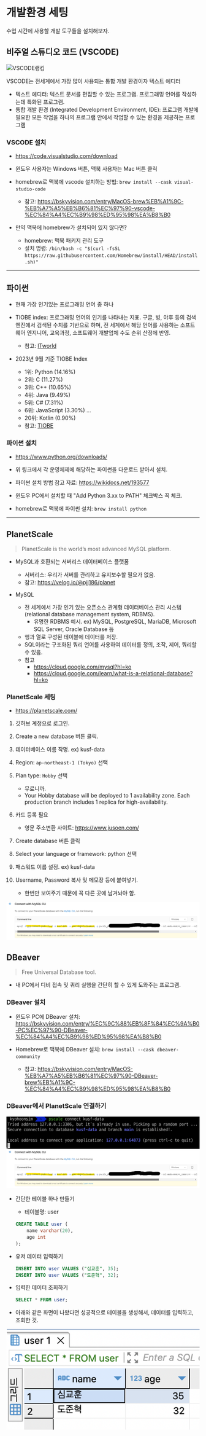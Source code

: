 # 개발환경 세팅

수업 시간에 사용할 개발 도구들을 설치해보자.

## 비주얼 스튜디오 코드 (VSCODE)

![VSCODE랭킹](https://visualstudiomagazine.com/articles/2022/06/23/~/media/ECG/visualstudiomagazine/Images/2022/06/so22_ides.ashx)

VSCODE는 전세계에서 가장 많이 사용되는 통합 개발 환경이자 텍스트 에디터

- 텍스트 에디터: 텍스트 문서를 편집할 수 있는 프로그램. 프로그래밍 언어를 작성하는데 특화된 프로그램.
- 통합 개발 환경 (Integrated Development Environment, IDE): 프로그램 개발에 필요한 모든 작업을 하나의 프로그램 안에서 작업할 수 있는 환경을 제공하는 프로그램

### VSCODE 설치

- <https://code.visualstudio.com/download>

- 윈도우 사용자는 Windows 버튼, 맥북 사용자는 Mac 버튼 클릭

- homebrew로 맥북에 vscode 설치하는 방법: `brew install --cask visual-studio-code`
    - 참고: <https://bskyvision.com/entry/MacOS-brew%EB%A1%9C-%EB%A7%A5%EB%B6%81%EC%97%90-vscode-%EC%84%A4%EC%B9%98%ED%95%98%EA%B8%B0>

- 만약 맥북에 homebrew가 설치되어 있지 않다면?
    - homebrew: 맥북 패키지 관리 도구
    - 설치 명령: `/bin/bash -c "$(curl -fsSL https://raw.githubusercontent.com/Homebrew/install/HEAD/install.sh)"`

---

## 파이썬

- 현재 가장 인기있는 프로그래밍 언어 중 하나

- TIOBE index: 프로그래밍 언어의 인기를 나타내는 지표. 구글, 빙, 야후 등의 검색 엔진에서 검색된 수치를 기반으로 하며, 전 세계에서 해당 언어를 사용하는 소프트웨어 엔지니어, 교육과정, 소프트웨어 개발업체 수도 순위 산정에 반영.
    - 참고: [ITworld](https://www.itworld.co.kr/numbers/82001/249502)

- 2023년 9월 기준 TIOBE Index
    - 1위: Python (14.16%)
    - 2위: C (11.27%)
    - 3위: C++ (10.65%)
    - 4위: Java (9.49%)
    - 5위: C# (7.31%)
    - 6위: JavaScript (3.30%)
    ...
    - 20위: Kotlin (0.90%)
    - 참고: [TIOBE](https://www.tiobe.com/tiobe-index/)

### 파이썬 설치

- <https://www.python.org/downloads/>

- 위 링크에서 각 운영체제에 해당하는 파이썬을 다운로드 받아서 설치.

- 파이썬 설치 방법 참고 자료: <https://wikidocs.net/193577>

- 윈도우 PC에서 설치할 때 "Add Python 3.xx to PATH" 체크박스 꼭 체크.

- homebrew로 맥북에 파이썬 설치: `brew install python`

---

## PlanetScale

> PlanetScale is the world’s most advanced MySQL platform.

- MySQL과 호환되는 서버리스 데이터베이스 플랫폼
    - 서버리스: 우리가 서버를 관리하고 유지보수할 필요가 없음.
    - 참고: <https://velog.io/@pjj186/planet>

- MySQL
    - 전 세계에서 가장 인기 있는 오픈소스 관계형 데이터베이스 관리 시스템 (relational database management system, RDBMS).
        - 유명한 RDBMS 예시. ex) MySQL, PostgreSQL, MariaDB, Microsoft SQL Server, Oracle Database 등
    - 행과 열로 구성된 테이블에 데이터를 저장.
    - SQL이라는 구조화된 쿼리 언어를 사용하여 데이터를 정의, 조작, 제어, 쿼리할 수 있음.
    - 참고
        - <https://cloud.google.com/mysql?hl=ko>
        - <https://cloud.google.com/learn/what-is-a-relational-database?hl=ko>

### PlanetScale 세팅

- <https://planetscale.com/>

1. 깃허브 계정으로 로그인.

2. Create a new database 버튼 클릭.

3. 데이터베이스 이름 작명. ex) kusf-data

4. Region: `ap-northeast-1 (Tokyo)` 선택

5. Plan type: `Hobby` 선택
    - 무료니까.
    - Your Hobby database will be deployed to 1 availability zone. Each production branch includes 1 replica for high-availability.

6. 카드 등록 필요
    - 영문 주소변환 사이트: <https://www.jusoen.com/>

7. Create database 버튼 클릭

8. Select your language or framework: python 선택

9. 패스워드 이름 설정. ex) kusf-data

10. Username, Password 복사 및 메모장 등에 붙여넣기.
    - 한번만 보여주기 때문에 꼭 다른 곳에 남겨놔야 함.
      
![Command Line 확인](./images/03_5.png)   



## DBeaver

> Free Universal Database tool.

- 내 PC에서 디비 접속 및 쿼리 실행을 간단히 할 수 있게 도와주는 프로그램.

### DBeaver 설치

- 윈도우 PC에 DBeaver 설치: <https://bskyvision.com/entry/%EC%9C%88%EB%8F%84%EC%9A%B0-PC%EC%97%90-DBeaver-%EC%84%A4%EC%B9%98%ED%95%98%EA%B8%B0>

- Homebrew로 맥북에 DBeaver 설치: `brew install --cask dbeaver-community`
    - 참고: <https://bskyvision.com/entry/MacOS-%EB%A7%A5%EB%B6%81%EC%97%90-DBeaver-brew%EB%A1%9C-%EC%84%A4%EC%B9%98%ED%95%98%EA%B8%B0>

### DBeaver에서 PlanetScale 연결하기

![DBeaver PlanetScale 연결](./images/03_3.png)
![DBeaver PlanetScale 연결](./images/03_5.png)

- 간단한 테이블 하나 만들기
    - 테이블명: user

    ```SQL
    CREATE TABLE user (
        name varchar(20),
        age int
    );
    ```

- 유저 데이터 입력하기

    ```SQL
    INSERT INTO user VALUES ("심교훈", 35);
    INSERT INTO user VALUES ("도준혁", 32);
    ```

- 입력한 데이터 조회하기

    ```SQL
    SELECT * FROM user;
    ```

- 아래와 같은 화면이 나왔다면 성공적으로 테이블을 생성해서, 데이터를 입력하고, 조회한 것.

![테이블생성,데이터입력,조회성공](./images/03_2.png)
